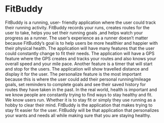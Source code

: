 # FitBuddy
FitBuddy is a running, user- friendly application where the user could track their running activity. FitBuddy records your runs, creates routes for the user to take, helps you set their running goals ,and helps watch your progress as a runner. The user’s experience as a runner doesn’t matter because FitBuddy’s goal is to help users be more healthier and happier with their physical health. The application will have many features that the user could constantly change to fit their needs. The application will have a GPS feature where the GPS creates and tracks your routes and also knows your overall speed and your mile pace. Another feature is a timer that will start and stop for the users. The application will show travelled distance and display it for the user. The personalize feature is the most important because this is where the user could add their personal running/mileage goals, set reminders to complete goals and see their saved history for routes they have taken in the past. 
In the real world, health is important and we know people are constantly trying to find ways to stay healthy and fit.  We know users run. Whether it is to stay fit or simply they use running as a hobby to clear their mind. FitBuddy is the application that makes trying to stay fit easier for the user. FitBuddy will be that application that personalizes your wants and needs all while making sure that you are staying healthy. 

